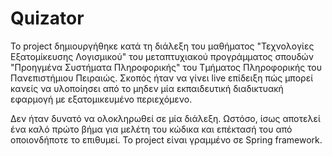 # Quizator
Το project δημιουργήθηκε κατά τη διάλεξη του μαθήματος "Τεχνολογίες Εξατομίκευσης Λογισμικού" του μεταπτυχιακού προγράμματος σπουδών "Προηγμένα Συστήματα Πληροφορικής" του Τμήματος Πληροφορικής του Πανεπιστήμιου Πειραιώς. Σκοπός ήταν να γίνει live επίδειξη πώς μπορεί κανείς να υλοποίησει από το μηδεν μία εκπαιδευτική διαδικτυακή εφαρμογή με εξατομικευμένο περιεχόμενο.

Δεν ήταν δυνατό να ολοκληρωθεί σε μία διάλεξη. Ωστόσο, ίσως αποτελεί ένα καλό πρώτο βήμα για μελέτη του κώδικα και επέκτασή του από οποιονδήποτε το επιθυμεί. Το project είναι γραμμένο σε Spring framework.
